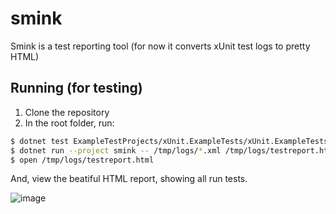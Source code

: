 # smink
Smink is a test reporting tool (for now it converts xUnit test logs to pretty HTML)

## Running (for testing)

1. Clone the repository
1. In the root folder, run:

```bash
$ dotnet test ExampleTestProjects/xUnit.ExampleTests/xUnit.ExampleTests.sln --logger:"xunit;LogFilePath=/tmp/smink/{assembly}.testresults.xml"
$ dotnet run --project smink -- /tmp/logs/*.xml /tmp/logs/testreport.html
$ open /tmp/logs/testreport.html
```

And, view the beatiful HTML report, showing all run tests.

![image](https://github.com/erikbra/smink/assets/1628994/72555c58-92f6-4670-9b75-27cf01734833)


